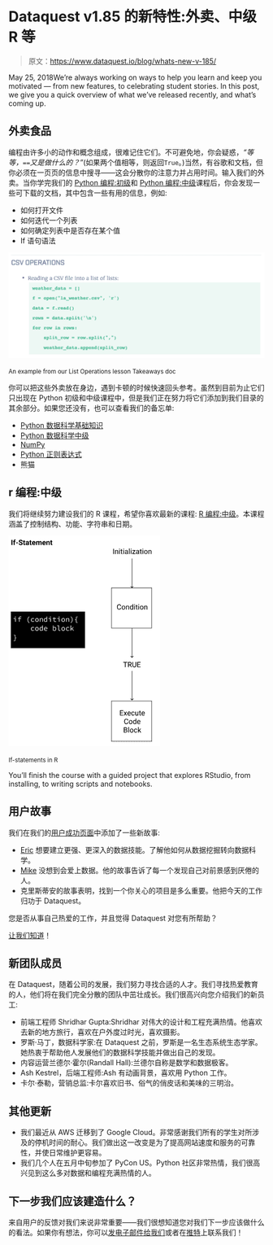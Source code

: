 # Dataquest v1.85 的新特性:外卖、中级 R 等

> 原文：<https://www.dataquest.io/blog/whats-new-v-185/>

May 25, 2018We’re always working on ways to help you learn and keep you motivated — from new features, to celebrating student stories. In this post, we give you a quick overview of what we’ve released recently, and what’s coming up.

## 外卖食品

编程由许多小的动作和概念组成，很难记住它们。不可避免地，你会疑惑，*“等等，`==`又是做什么的？”*(如果两个值相等，则返回`True`。)当然，有谷歌和文档，但你必须在一页页的信息中搜寻——这会分散你的注意力并占用时间。输入我们的外卖。当你学完我们的 [Python 编程:初级](https://www.dataquest.io/course/python-for-data-science-fundamentals/)和 [Python 编程:中级](https://www.dataquest.io/course/python-for-data-science-intermediate/)课程后，你会发现一些可下载的文档，其中包含一些有用的信息，例如:

*   如何打开文件
*   如何迭代一个列表
*   如何确定列表中是否存在某个值
*   If 语句语法

![list_operations_takeaways](img/883ca995c7bc62f7eaf86b5c72df5d58.png)


<small>An example from our List Operations lesson Takeaways doc</small>


你可以把这些外卖放在身边，遇到卡顿的时候快速回头参考。虽然到目前为止它们只出现在 Python 初级和中级课程中，但是我们正在努力将它们添加到我们目录的其余部分。如果您还没有，也可以查看我们的备忘单:

*   [Python 数据科学基础知识](https://www.dataquest.io/blog/python-cheat-sheet/)
*   [Python 数据科学中级](https://www.dataquest.io/blog/data-science-python-cheat-sheet/)
*   [NumPy](https://www.dataquest.io/blog/numpy-cheat-sheet/)
*   [Python 正则表达式](https://www.dataquest.io/blog/regex-cheatsheet/)
*   熊猫

## r 编程:中级

我们将继续努力建设我们的 R 课程，希望你喜欢最新的课程: [R 编程:中级](https://www.dataquest.io/course/control-flow-iteration-and-functions-in-r/)。本课程涵盖了控制结构、功能、字符串和日期。

![if_statments_r](img/bba800b6c5b19de1a4f280374c30cfb0.png)


<small>If-statements in R</small>


You’ll finish the course with a guided project that explores RStudio, from installing, to writing scripts and notebooks.

## 用户故事

我们在我们的[用户成功页面](https://www.dataquest.io/blog/topics/student-stories/)中添加了一些新故事:

*   [Eric](https://www.dataquest.io/blog/eric-salesdeandrade) 想要建立更强、更深入的数据技能。了解他如何从数据挖掘转向数据科学。
*   [Mike](https://www.dataquest.io/blog/mike-roberts) 没想到会爱上数据。他的故事告诉了每一个发现自己对前景感到厌倦的人。
*   克里斯蒂安的故事表明，找到一个你关心的项目是多么重要。他把今天的工作归功于 Dataquest。

您是否从事自己热爱的工作，并且觉得 Dataquest 对您有所帮助？

[让我们知道](/cdn-cgi/l/email-protection#cfa7aaa3a3a08fabaebbaebebaaabcbbe1a6a0)！

## 新团队成员

在 Dataquest，随着公司的发展，我们努力寻找合适的人才。我们寻找热爱教育的人，他们将在我们完全分散的团队中茁壮成长。我们很高兴向您介绍我们的新员工:

*   前端工程师 Shridhar Gupta:Shridhar 对伟大的设计和工程充满热情。他喜欢去新的地方旅行，喜欢在户外度过时光，喜欢摄影。
*   罗斯·马丁，数据科学家:在 Dataquest 之前，罗斯是一名生态系统生态学家。她热衷于帮助他人发展他们的数据科学技能并做出自己的发现。
*   内容运营兰德尔·霍尔(Randall Hall):兰德尔自称是数学和数据极客。
*   Ash Kestrel，后端工程师:Ash 有动画背景，喜欢用 Python 工作。
*   卡尔·泰勒，营销总监:卡尔喜欢旧书、俗气的俏皮话和美味的三明治。

## 其他更新

*   我们最近从 AWS 迁移到了 Google Cloud。非常感谢我们所有的学生对所涉及的停机时间的耐心。我们做出这一改变是为了提高网站速度和服务的可靠性，并使日常维护更容易。
*   我们几个人在五月中旬参加了 PyCon US。Python 社区非常热情，我们很高兴见到这么多对数据和编程充满热情的人。

## 下一步我们应该建造什么？

来自用户的反馈对我们来说非常重要——我们很想知道您对我们下一步应该做什么的看法。如果你有想法，你可以[发电子邮件给我们](/cdn-cgi/l/email-protection#5c34393030331c383d283d2d29392f28723533)或者在[推特](https://www.twitter.com/dataquestio)上联系我们！